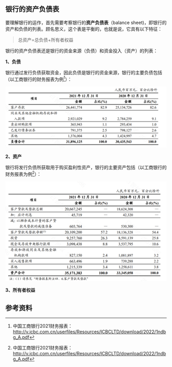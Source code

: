 
## 银行的资产负债表

要理解银行的运作，首先需要考察银行的**资产负债表**（balance sheet)，即银行的资产和负债的列表。顾名思义，这个表是平衡的，也就是说，它具有以下特征：

> 总资产=总负债+所有者权益

银行的资产负债表还是银行的资金来源（负债）和资金投入（资产）的列表：

**1、负债**

银行通过发行负债获取资金，因此负债是银行的资金来源，银行的主要负债包括（以工商银行的财务报表为例[^note1]）：

![](images/工银-负债.png)

**2、资产**

银行将发行负债所获取用于购买盈利性资产，银行的主要资产包括（以工商银行的财务报表为例[^note1]）：

![](images/工银-资产.png)


**3、所有者权益**




## 参考资料

[^note1]: 中国工商银行2021财务报表：http://v.icbc.com.cn/userfiles/Resources/ICBCLTD/download/2022/1ndbg_A.pdf
[^note2]:工商银行(601398)资产负债表: http://money.finance.sina.com.cn/corp/go.php/vFD_BalanceSheet/stockid/601398/ctrl/part/displaytype/4.phtml